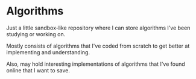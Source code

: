 # Algorithms

Just a little sandbox-like repository where I can store algorithms I've been studying or working on.

Mostly consists of algorithms that I've coded from scratch to get better at implementing and understanding.

Also, may hold interesting implementations of algorithms that I've found online that I want to save.
